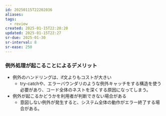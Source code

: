 ```yaml
---
id: 20250115T22202036
aliases: 
tags:
  - review
created: 2025-01-15T22:20:20
updated: 2025-01-15T22:27
sr-due: 2025-01-30
sr-interval: 8
sr-ease: 250
---
```

### 例外処理が起こることによるデメリット

- 例外のハンドリングは、if文よりもコストが大きい
    - try-catchや、エラーバウンダリのような例外キャッチをする構造を使う必要があり、コード全体のネストを深くする原因になってしまう。
- 例外が起こるかどうかを利用者が判断できない場合がある
    - 意図しない例外が発生すると、システム全体の動作がエラー終了する場合がある。


